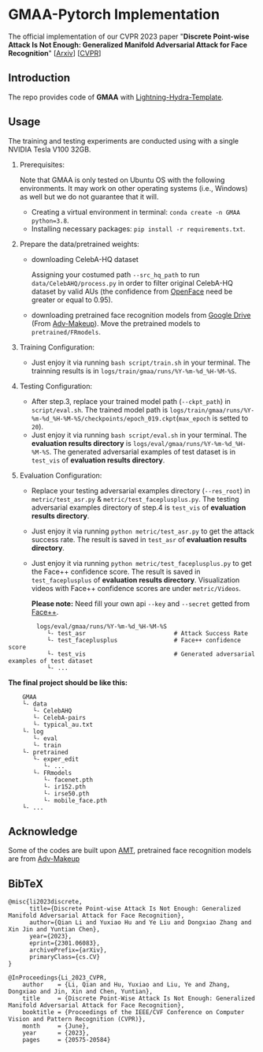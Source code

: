 # GMAA-Pytorch Implementation

The official implementation of our CVPR 2023 paper "**Discrete Point-wise Attack Is Not Enough: Generalized Manifold Adversarial Attack for Face Recognition**" [[Arxiv](https://arxiv.org/abs/2301.06083)] [[CVPR](https://openaccess.thecvf.com/content/CVPR2023/html/Li_Discrete_Point-Wise_Attack_Is_Not_Enough_Generalized_Manifold_Adversarial_Attack_CVPR_2023_paper.html)]

## Introduction

The repo provides code of **GMAA** with [Lightning-Hydra-Template](https://github.com/ashleve/lightning-hydra-template).

## Usage

The training and testing experiments are conducted using with a single NVIDIA Tesla V100 32GB.

1. Prerequisites:

   Note that GMAA is only tested on Ubuntu OS with the following environments. It may work on other operating systems (i.e., Windows) as well but we do not guarantee that it will.
    + Creating a virtual environment in terminal: `conda create -n GMAA python=3.8`.
    + Installing necessary packages: `pip install -r requirements.txt`.

2. Prepare the data/pretrained weights:

    + downloading CelebA-HQ dataset 

      Assigning your costumed path `--src_hq_path` to run `data/CelebAHQ/process.py` in order to filter original CelebA-HQ dataset by valid AUs (the confidence from [OpenFace](https://github.com/TadasBaltrusaitis/OpenFace) need be greater or equal to 0.95).

    + downloading pretrained face recognition models from [Google Drive](https://drive.google.com/drive/folders/1G_2R_7XQhzzMQdEhph0ZI7dV4sGYjjzu?usp=sharing) (From [Adv-Makeup](https://github.com/TencentYoutuResearch/Adv-Makeup)).
      Move the pretrained models to `pretrained/FRmodels`.

3. Training Configuration:

    + Just enjoy it via running `bash script/train.sh` in your terminal. The trainning results is in `logs/train/gmaa/runs/%Y-%m-%d_%H-%M-%S`.

4. Testing Configuration: 

    + After step.3, replace your trained model path (`--ckpt_path`) in `script/eval.sh`. The trained model path is `logs/train/gmaa/runs/%Y-%m-%d_%H-%M-%S/checkpoints/epoch_019.ckpt`(`max_epoch` is setted to `20`).
    + Just enjoy it via running `bash script/eval.sh` in your terminal. The **evaluation results directory** is `logs/eval/gmaa/runs/%Y-%m-%d_%H-%M-%S`. The generated adversarial examples of test dataset is in `test_vis` of  **evaluation results directory**.
	
5. Evaluation Configuration:

    + Replace your testing adversarial examples directory (`--res_root`) in `metric/test_asr.py` & `metric/test_faceplusplus.py`. The testing adversarial examples directory of step.4 is `test_vis` of  **evaluation results directory**.
    
    + Just enjoy it via running `python metric/test_asr.py` to get the attack success rate. The result is saved in `test_asr` of  **evaluation results directory**.
    
    + Just enjoy it via running `python metric/test_faceplusplus.py` to get the Face++ confidence score. The result is saved in `test_faceplusplus` of  **evaluation results directory**. Visualization videos with Face++ confidence scores are under `metric/Videos`.
    
      **Please note:** Need fill your own api `--key` and `--secret` getted from [Face++](https://www.faceplusplus.com.cn/).
```shell
        logs/eval/gmaa/runs/%Y-%m-%d_%H-%M-%S
           └- test_asr                         # Attack Success Rate
           └- test_faceplusplus                # Face++ confidence score
           └- test_vis                         # Generated adversarial examples of test dataset
           └- ...
```

**The final project should be like this:**


```shell
    GMAA
    └- data
       └- CelebAHQ
       └- CelebA-pairs
       └- typical_au.txt
    └- log
       └- eval
       └- train
    └- pretrained
       └- exper_edit
          └- ...
       └- FRmodels
          └- facenet.pth
          └- ir152.pth
          └- irse50.pth
          └- mobile_face.pth
    └- ...
```

## Acknowledge

Some of the codes are built upon [AMT](https://github.com/CGCL-codes/AMT-GAN), pretrained face recognition models are from [Adv-Makeup](https://github.com/TencentYoutuResearch/Adv-Makeup)

## BibTeX

```
@misc{li2023discrete,
      title={Discrete Point-wise Attack Is Not Enough: Generalized Manifold Adversarial Attack for Face Recognition}, 
      author={Qian Li and Yuxiao Hu and Ye Liu and Dongxiao Zhang and Xin Jin and Yuntian Chen},
      year={2023},
      eprint={2301.06083},
      archivePrefix={arXiv},
      primaryClass={cs.CV}
}
```
```
@InProceedings{Li_2023_CVPR,
    author    = {Li, Qian and Hu, Yuxiao and Liu, Ye and Zhang, Dongxiao and Jin, Xin and Chen, Yuntian},
    title     = {Discrete Point-Wise Attack Is Not Enough: Generalized Manifold Adversarial Attack for Face Recognition},
    booktitle = {Proceedings of the IEEE/CVF Conference on Computer Vision and Pattern Recognition (CVPR)},
    month     = {June},
    year      = {2023},
    pages     = {20575-20584}
```